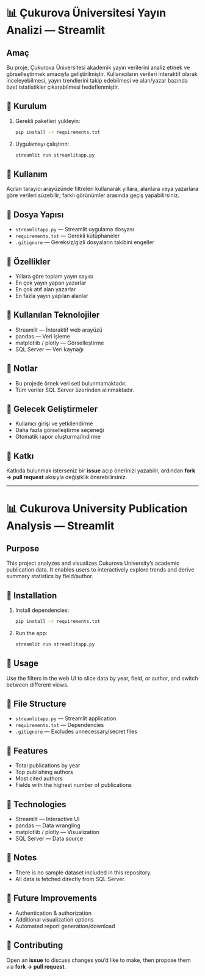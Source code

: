 # 📊 Çukurova Üniversitesi Yayın Analizi — Streamlit

## Amaç
Bu proje, Çukurova Üniversitesi akademik yayın verilerini analiz etmek ve görselleştirmek amacıyla geliştirilmiştir. Kullanıcıların verileri interaktif olarak inceleyebilmesi, yayın trendlerini takip edebilmesi ve alan/yazar bazında özet istatistikler çıkarabilmesi hedeflenmiştir.

## 🚀 Kurulum
1. Gerekli paketleri yükleyin:
   ```bash
   pip install -r requirements.txt
   ```
2. Uygulamayı çalıştırın:
   ```bash
   streamlit run streamlitapp.py
   ```

## 🧭 Kullanım
Açılan tarayıcı arayüzünde filtreleri kullanarak yıllara, alanlara veya yazarlara göre verileri süzebilir; farklı görünümler arasında geçiş yapabilirsiniz.

## 📂 Dosya Yapısı
- `streamlitapp.py` — Streamlit uygulama dosyası
- `requirements.txt` — Gerekli kütüphaneler
- `.gitignore` — Gereksiz/gizli dosyaların takibini engeller

## 🎯 Özellikler
- Yıllara göre toplam yayın sayısı
- En çok yayın yapan yazarlar
- En çok atıf alan yazarlar
- En fazla yayın yapılan alanlar

## 🧰 Kullanılan Teknolojiler
- Streamlit — İnteraktif web arayüzü
- pandas — Veri işleme
- matplotlib / plotly — Görselleştirme
- SQL Server — Veri kaynağı

## 📌 Notlar
- Bu projede örnek veri seti bulunmamaktadır.
- Tüm veriler SQL Server üzerinden alınmaktadır.

## 🔧 Gelecek Geliştirmeler
- Kullanıcı girişi ve yetkilendirme
- Daha fazla görselleştirme seçeneği
- Otomatik rapor oluşturma/indirme

## 🤝 Katkı
Katkıda bulunmak isterseniz bir **issue** açıp önerinizi yazabilir, ardından **fork → pull request** akışıyla değişiklik önerebilirsiniz.

---

# 📊 Cukurova University Publication Analysis — Streamlit

## Purpose
This project analyzes and visualizes Cukurova University’s academic publication data. It enables users to interactively explore trends and derive summary statistics by field/author.

## 🚀 Installation
1. Install dependencies:
   ```bash
   pip install -r requirements.txt
   ```
2. Run the app:
   ```bash
   streamlit run streamlitapp.py
   ```

## 🧭 Usage
Use the filters in the web UI to slice data by year, field, or author, and switch between different views.

## 📂 File Structure
- `streamlitapp.py` — Streamlit application
- `requirements.txt` — Dependencies
- `.gitignore` — Excludes unnecessary/secret files

## 🎯 Features
- Total publications by year
- Top publishing authors
- Most cited authors
- Fields with the highest number of publications

## 🧰 Technologies
- Streamlit — Interactive UI
- pandas — Data wrangling
- matplotlib / plotly — Visualization
- SQL Server — Data source

## 📌 Notes
- There is no sample dataset included in this repository.
- All data is fetched directly from SQL Server.

## 🔧 Future Improvements
- Authentication & authorization
- Additional visualization options
- Automated report generation/download

## 🤝 Contributing
Open an **issue** to discuss changes you’d like to make, then propose them via **fork → pull request**.